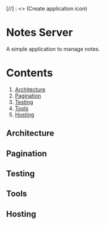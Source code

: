 [//] : <> (Create application  icon)
# Notes Server
A simple application to manage notes.
# Contents
1. [Architecture](#architecture)
2. [Pagination](#pagination)
3. [Testing](#testing)
4. [Tools](#tools)
5. [Hosting](#hosting)
## Architecture <a name="introduction"></a>
## Pagination <a name="pagination"></a>
## Testing <a name="testing"></a>
## Tools <a name="tools"></a>
## Hosting <a name="hosting"></a>
